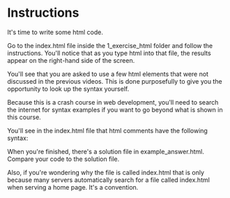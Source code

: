 # Instructions

It's time to write some html code. 

Go to the index.html file inside the 1_exercise_html folder and follow the instructions. You'll notice that as you type html into that file, the results appear on the right-hand side of the screen.

You'll see that you are asked to use a few html elements that were not discussed in the previous videos. This is done purposefully to give you the opportunity to look up the syntax yourself.

Because this is a crash course in web development, you'll need to search the internet for syntax examples if you want to go beyond what is shown in this course.

You'll see in the index.html file that html comments have the following syntax:

<!-- This is an html comment -->

When you're finished, there's a solution file in example_answer.html. Compare your code to the solution file.

Also, if you're wondering why the file is called index.html that is only because many servers automatically search for a file called index.html when serving a home page. It's a convention.